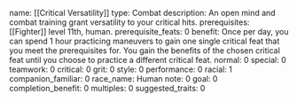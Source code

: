 name: [[Critical Versatility]]
type: Combat
description: An open mind and combat training grant versatility to your critical hits.
prerequisites: [[Fighter]] level 11th, human.
prerequisite_feats: 0
benefit: Once per day, you can spend 1 hour practicing maneuvers to gain one single critical feat that you meet the prerequisites for. You gain the benefits of the chosen critical feat until you choose to practice a different critical feat.
normal: 0
special: 0
teamwork: 0
critical: 0
grit: 0
style: 0
performance: 0
racial: 1
companion_familiar: 0
race_name: Human
note: 0
goal: 0
completion_benefit: 0
multiples: 0
suggested_traits: 0
